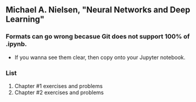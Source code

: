 ## Michael A. Nielsen, "Neural Networks and Deep Learning"
### Formats can go wrong becasue Git does not support 100% of .ipynb. 
  - If you wanna see them clear, then copy onto your Jupyter notebook.
### List
  1. Chapter #1 exercises and problems
  2. Chapter #2 exercises and problems
 

